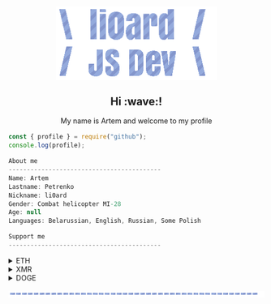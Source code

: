 <p align="center">
  <img style="width: 317px;" align="center" src="PDljal6p.gif">
  <br>
  <img align="center" src="FjkwLxn1.gif">
</p>

<h2 align="center">Hi :wave:!</h2>
<p align="center">My name is Artem and welcome to my profile</p>

```js
const { profile } = require("github");
console.log(profile);
```

```csharp
About me
------------------------------------------
Name: Artem
Lastname: Petrenko
Nickname: li0ard
Gender: Сombat helicopter MI-28
Age: null
Languages: Belarussian, English, Russian, Some Polish
```

```csharp
Support me
------------------------------------------
```
<details>
  <summary>ETH</summary>
  <p align="center"><img src="https://chart.googleapis.com/chart?chs=150x150&chld=M|0&cht=qr&chl=ethereum:0x1C4688e7e1F8964230F8145d743bdf94fAE19513"><br><code>0x1C4688e7e1F8964230F8145d743bdf94fAE19513</code></p>
</details>
<details>
  <summary>XMR</summary>
  <p align="center"><img src="https://chart.googleapis.com/chart?chs=150x150&chld=M|0&cht=qr&chl=monero:41yYWQ2rXRqMKJY6pS3qE7davUi8bPoVoXC3eY6LnL1A4Qig6W8eVfxRPC8QiwKQf3WMZJwchoHFyWZbSGKFd1y33cRC8Qr"><br><code>41yYWQ2rXRqMKJY6pS3qE7davUi8bPoVoXC3eY6LnL1A4Qig6W8eVfxRPC8QiwKQf3WMZJwchoHFyWZbSGKFd1y33cRC8Qr</code></p>
</details>
<details>
  <summary>DOGE</summary>
  <p align="center"><img src="https://chart.googleapis.com/chart?chs=150x150&chld=M|0&cht=qr&chl=DEtTgRNwNoG3FU7uMMNwrADLDTRs1nGn4V"><br><code>DEtTgRNwNoG3FU7uMMNwrADLDTRs1nGn4V</code></p>
</details>
<p align="center">
  <img align="center" src="zgWxULPr.gif">
</p>
